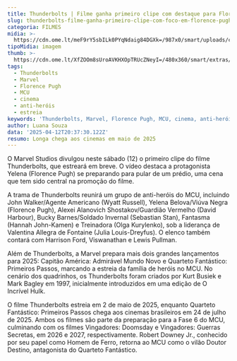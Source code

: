 ```yaml
---
title: Thunderbolts | Filme ganha primeiro clipe com destaque para Florence Pugh
slug: thunderbolts-filme-ganha-primeiro-clipe-com-foco-em-florence-pugh
categoria: FILMES
midia: >-
  https://cdn.ome.lt/meF9rY5sbILk0PYqNdaig84DGXk=/987x0/smart/uploads/conteudo/fotos/thunderboltsvarianteposter_BOCPoUn.jpg
tipoMidia: imagem
thumb: >-
  https://cdn.ome.lt/XfZOOm8sUroAVKHXOpTRUcZNeyI=/480x360/smart/extras/conteudos/thunderboltsvarianteposter_YBAj751.jpg
tags:
  - Thunderbolts
  - Marvel
  - Florence Pugh
  - MCU
  - cinema
  - anti-heróis
  - estreia
keywords: 'Thunderbolts, Marvel, Florence Pugh, MCU, cinema, anti-heróis, estreia'
author: Luana Souza
data: '2025-04-12T20:37:30.122Z'
resumo: Longa chega aos cinemas em maio de 2025
---
```


O Marvel Studios divulgou neste sábado (12) o primeiro clipe do filme Thunderbolts, que estreará em breve. O vídeo destaca a protagonista Yelena (Florence Pugh) se preparando para pular de um prédio, uma cena que tem sido central na promoção do filme.

<blockquote class="twitter-tweet"><a href="https://twitter.com/user/status/1911087585188815203"></a></blockquote>

A trama de Thunderbolts reunirá um grupo de anti-heróis do MCU, incluindo John Walker/Agente Americano (Wyatt Russell), Yelena Belova/Viúva Negra (Florence Pugh), Alexei Alanovich Shostakov/Guardião Vermelho (David Harbour), Bucky Barnes/Soldado Invernal (Sebastian Stan), Fantasma (Hannah John-Kamen) e Treinadora (Olga Kurylenko), sob a liderança de Valentina Allegra de Fontaine (Julia Louis-Dreyfus). O elenco também contará com Harrison Ford, Viswanathan e Lewis Pullman.

Além de Thunderbolts, a Marvel prepara mais dois grandes lançamentos para 2025: Capitão América: Admirável Mundo Novo e Quarteto Fantástico: Primeiros Passos, marcando a estreia da família de heróis no MCU. No cenário dos quadrinhos, os Thunderbolts foram criados por Kurt Busiek e Mark Bagley em 1997, inicialmente introduzidos em uma edição de O Incrível Hulk.

O filme Thunderbolts estreia em 2 de maio de 2025, enquanto Quarteto Fantástico: Primeiros Passos chega aos cinemas brasileiros em 24 de julho de 2025. Ambos os filmes são parte da preparação para a Fase 6 do MCU, culminando com os filmes Vingadores: Doomsday e Vingadores: Guerras Secretas, em 2026 e 2027, respectivamente. Robert Downey Jr., conhecido por seu papel como Homem de Ferro, retorna ao MCU como o vilão Doutor Destino, antagonista do Quarteto Fantástico.
